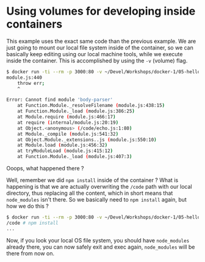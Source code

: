 # Using volumes for developing inside containers
This example uses the exact same code than the previous example. We are just going to mount our local file system inside of the container, so we can basically keep editing using our local machine tools, while we execute inside the container. This is accomplished by using the `-v` (volume) flag.

```sh
$ docker run -ti --rm -p 3000:80 -v ~/Devel/Workshops/docker-1/05-hello-volumes:/code echo-server
module.js:440
    throw err;
    ^

Error: Cannot find module 'body-parser'
    at Function.Module._resolveFilename (module.js:438:15)
    at Function.Module._load (module.js:386:25)
    at Module.require (module.js:466:17)
    at require (internal/module.js:20:19)
    at Object.<anonymous> (/code/echo.js:1:80)
    at Module._compile (module.js:541:32)
    at Object.Module._extensions..js (module.js:550:10)
    at Module.load (module.js:456:32)
    at tryModuleLoad (module.js:415:12)
    at Function.Module._load (module.js:407:3)
```
Ooops, what happened there ? 

Well, remember we did `npm install` inside of the container ? What is happening is that we are actually overwriting the `/code` path with our local directory, thus replacing all the content, which in short means that `node_modules` isn't there. So we basically need to `npm install`  again, but how we do this ? 

```sh
$ docker run -ti --rm -p 3000:80 -v ~/Devel/Workshops/docker-1/05-hello-volumes:/code echo-server sh
/code # npm install
...
```
Now, if you look your local OS file system, you should have `node_modules` already there, you can now safely exit and exec again, `node_modules` will be there from now on.


